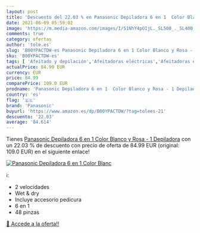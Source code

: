 ```yaml
---
layout: post
title: 'Descuento del 22.03 % en Panasonic Depiladora 6 en 1  Color Blanc'
date: 2021-06-09 05:59:02
image: 'https://m.media-amazon.com/images/I/51NhY4pOIjL._SL500_._SL400_.jpg'
comments: true
category: ofertas
author: 'tole.es'
slug: 'B00YPACTDW-es Panasonic Depiladora 6 en 1 Color Blanco y Rosa - 1...'
sku: 'B00YPACTDW-es'
tags: [ 'Afeitado y depilación','Afeitadoras eléctricas','Afeitadoras eléctricas para mujer','Belleza','panasonic', ]
actualPrice: 84.99 EUR
currency: EUR
price: 84.99
comparePrice: 109.0 EUR
prodname: 'Panasonic Depiladora 6 en 1  Color Blanco y Rosa - 1 Depiladora'
country: 'es'
flag: '🇪🇸'
brand: 'Panasonic'
buyurl: 'https://www.amazon.es/dp/B00YPACTDW/?tag=tolees-21'
descuento: '22.03'
average: '84.614'
---
```


Tienes [Panasonic Depiladora 6 en 1  Color Blanco y Rosa - 1 Depiladora](https://www.amazon.es/dp/B00YPACTDW/?tag=tolees-21) con un 22.03 % de descuento con precio de oferta de 84.99 EUR (original: 109.0 EUR) en el siguiente enlace!

[![Panasonic Depiladora 6 en 1  Color Blanc](https://m.media-amazon.com/images/I/51NhY4pOIjL._SL500_._SL400_.jpg)](https://www.amazon.es/dp/B00YPACTDW/?tag=tolees-21)

ℹ️:

- 2 velocidades
- Wet & dry
- Incluye accesorio pedicura
- 6 en 1
- 48 pinzas

[🛒 Accede a la oferta!!](https://www.amazon.es/dp/B00YPACTDW/?tag=tolees-21)
